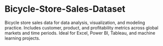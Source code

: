 # Bicycle-Store-Sales-Dataset
Bicycle store sales data for data analysis, visualization, and modeling practice. Includes customer, product, and profitability metrics across global markets and time periods. Ideal for Excel, Power BI, Tableau, and machine learning projects.
